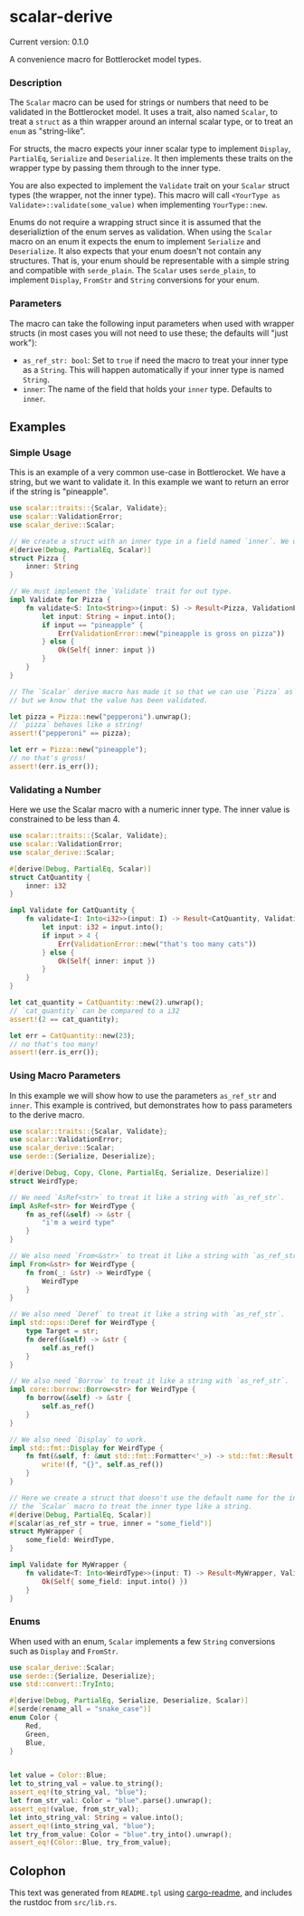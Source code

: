 # scalar-derive

Current version: 0.1.0


A convenience macro for Bottlerocket model types.

### Description

The `Scalar` macro can be used for strings or numbers that need to be validated in the Bottlerocket
model. It uses a trait, also named `Scalar`, to treat a `struct` as a thin wrapper around an
internal scalar type, or to treat an `enum` as "string-like".

For structs, the macro expects your inner scalar type to implement `Display`, `PartialEq`,
`Serialize` and `Deserialize`. It then implements these traits on the wrapper type by passing them
through to the inner type.

You are also expected to implement the `Validate` trait on your `Scalar` struct types (the wrapper,
not the inner type). This macro will call `<YourType as Validate>::validate(some_value)` when
implementing `YourType::new`.

Enums do not require a wrapping struct since it is assumed that the deserializtion of the enum
serves as validation. When using the `Scalar` macro on an enum it expects the enum to implement
`Serialize` and `Deserialize`. It also expects that your enum doesn't not contain any structures.
That is, your enum should be representable with a simple string and compatible with `serde_plain`.
The `Scalar` uses `serde_plain`, to implement `Display`, `FromStr` and `String` conversions for your
enum.

### Parameters

The macro can take the following input parameters when used with wrapper structs (in most cases you
will not need to use these; the defaults will "just work"):
- `as_ref_str: bool`: Set to `true` if need the macro to treat your inner type as a `String`.
   This will happen automatically if your inner type is named `String`.
- `inner`: The name of the field that holds your `inner` type. Defaults to `inner`.

## Examples

### Simple Usage

This is an example of a very common use-case in Bottlerocket. We have a string, but we want to
validate it. In this example we want to return an error if the string is "pineapple".

```rust
use scalar::traits::{Scalar, Validate};
use scalar::ValidationError;
use scalar_derive::Scalar;

// We create a struct with an inner type in a field named `inner`. We derive `Scalar`.
#[derive(Debug, PartialEq, Scalar)]
struct Pizza {
    inner: String
}

// We must implement the `Validate` trait for out type.
impl Validate for Pizza {
    fn validate<S: Into<String>>(input: S) -> Result<Pizza, ValidationError> {
        let input: String = input.into();
        if input == "pineapple" {
            Err(ValidationError::new("pineapple is gross on pizza"))
        } else {
            Ok(Self{ inner: input })
        }
    }
}

// The `Scalar` derive macro has made it so that we can use `Pizza` as if it were a `String`,
// but we know that the value has been validated.

let pizza = Pizza::new("pepperoni").unwrap();
// `pizza` behaves like a string!
assert!("pepperoni" == pizza);

let err = Pizza::new("pineapple");
// no that's gross!
assert!(err.is_err());
```

### Validating a Number

Here we use the Scalar macro with a numeric inner type. The inner value is constrained to be less
than 4.

```rust
use scalar::traits::{Scalar, Validate};
use scalar::ValidationError;
use scalar_derive::Scalar;

#[derive(Debug, PartialEq, Scalar)]
struct CatQuantity {
    inner: i32
}

impl Validate for CatQuantity {
    fn validate<I: Into<i32>>(input: I) -> Result<CatQuantity, ValidationError> {
        let input: i32 = input.into();
        if input > 4 {
            Err(ValidationError::new("that's too many cats"))
        } else {
            Ok(Self{ inner: input })
        }
    }
}

let cat_quantity = CatQuantity::new(2).unwrap();
// `cat_quantity` can be compared to a i32
assert!(2 == cat_quantity);

let err = CatQuantity::new(23);
// no that's too many!
assert!(err.is_err());
```

### Using Macro Parameters

In this example we will show how to use the parameters `as_ref_str` and `inner`. This example is
contrived, but demonstrates how to pass parameters to the derive macro.

```rust
use scalar::traits::{Scalar, Validate};
use scalar::ValidationError;
use scalar_derive::Scalar;
use serde::{Serialize, Deserialize};

#[derive(Debug, Copy, Clone, PartialEq, Serialize, Deserialize)]
struct WeirdType;

// We need `AsRef<str>` to treat it like a string with `as_ref_str`.
impl AsRef<str> for WeirdType {
    fn as_ref(&self) -> &str {
        "i'm a weird type"
    }
}

// We also need `From<&str>` to treat it like a string with `as_ref_str`.
impl From<&str> for WeirdType {
    fn from(_: &str) -> WeirdType {
        WeirdType
    }
}

// We also need `Deref` to treat it like a string with `as_ref_str`.
impl std::ops::Deref for WeirdType {
    type Target = str;
    fn deref(&self) -> &str {
        self.as_ref()
    }
}

// We also need `Borrow` to treat it like a string with `as_ref_str`.
impl core::borrow::Borrow<str> for WeirdType {
    fn borrow(&self) -> &str {
        self.as_ref()
    }
}

// We also need `Display` to work.
impl std::fmt::Display for WeirdType {
    fn fmt(&self, f: &mut std::fmt::Formatter<'_>) -> std::fmt::Result {
        write!(f, "{}", self.as_ref())
    }
}

// Here we create a struct that doesn't use the default name for the inner field. We also tell
// the `Scalar` macro to treat the inner type like a string.
#[derive(Debug, PartialEq, Scalar)]
#[scalar(as_ref_str = true, inner = "some_field")]
struct MyWrapper {
    some_field: WeirdType,
}

impl Validate for MyWrapper {
    fn validate<T: Into<WeirdType>>(input: T) -> Result<MyWrapper, ValidationError> {
        Ok(Self{ some_field: input.into() })
    }
}
```

### Enums

When used with an enum, `Scalar` implements a few `String` conversions such as `Display` and
`FromStr`.

```rust
use scalar_derive::Scalar;
use serde::{Serialize, Deserialize};
use std::convert::TryInto;

#[derive(Debug, PartialEq, Serialize, Deserialize, Scalar)]
#[serde(rename_all = "snake_case")]
enum Color {
    Red,
    Green,
    Blue,
}


let value = Color::Blue;
let to_string_val = value.to_string();
assert_eq!(to_string_val, "blue");
let from_str_val: Color = "blue".parse().unwrap();
assert_eq!(value, from_str_val);
let into_string_val: String = value.into();
assert_eq!(into_string_val, "blue");
let try_from_value: Color = "blue".try_into().unwrap();
assert_eq!(Color::Blue, try_from_value);
```


## Colophon

This text was generated from `README.tpl` using [cargo-readme](https://crates.io/crates/cargo-readme), and includes the rustdoc from `src/lib.rs`.
